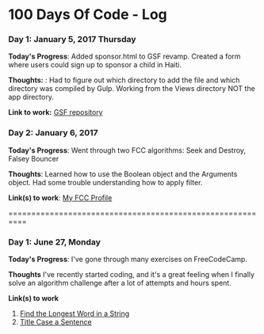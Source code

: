 # 100 Days Of Code - Log

### Day 1: January 5, 2017 Thursday

**Today's Progress**: Added sponsor.html to GSF revamp. Created a form where users could sign up to sponsor a child in Haiti.

**Thoughts:** : Had to figure out which directory to add the file and which directory was compiled by Gulp. Working from the Views directory NOT the app directory.

**Link to work:** [GSF repository](https://github.com/sunsplat/GSF)

### Day 2: January 6, 2017

**Today's Progress**: Went through two FCC algorithms: Seek and Destroy, Falsey Bouncer

**Thoughts**: Learned how to use the Boolean object and the Arguments object. Had some trouble understanding how to apply filter.

**Link(s) to work**: [My FCC Profile](https://www.freecodecamp.com/sunsplat)


==========================================================
### Day 1: June 27, Monday

**Today's Progress**: I've gone through many exercises on FreeCodeCamp.

**Thoughts** I've recently started coding, and it's a great feeling when I finally solve an algorithm challenge after a lot of attempts and hours spent.

**Link(s) to work**
1. [Find the Longest Word in a String](https://www.freecodecamp.com/challenges/find-the-longest-word-in-a-string)
2. [Title Case a Sentence](https://www.freecodecamp.com/challenges/title-case-a-sentence)
